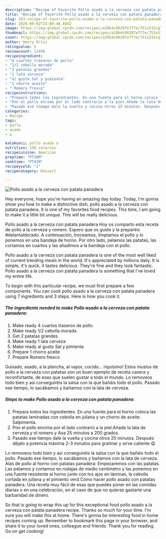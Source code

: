 ```yaml
---
description: "Recipe of Favorite Pollo asado a la cerveza con patata panadera"
title: "Recipe of Favorite Pollo asado a la cerveza con patata panadera"
slug: 263-recipe-of-favorite-pollo-asado-a-la-cerveza-con-patata-panadera
date: 2020-09-02T23:00:48.845Z
image: https://img-global.cpcdn.com/recipes/a29b4c08207e7f7e/751x532cq70/pollo-asado-a-la-cerveza-con-patata-panadera-foto-principal.jpg
thumbnail: https://img-global.cpcdn.com/recipes/a29b4c08207e7f7e/751x532cq70/pollo-asado-a-la-cerveza-con-patata-panadera-foto-principal.jpg
cover: https://img-global.cpcdn.com/recipes/a29b4c08207e7f7e/751x532cq70/pollo-asado-a-la-cerveza-con-patata-panadera-foto-principal.jpg
author: Henry Ortiz
ratingvalue: 5
reviewcount: 11496
recipeingredient:
- "4 cuartos traseros de pollo"
- "1/2 cebolla morada"
- "2 patatas grandes"
- "1 lata cerveza"
- "al gusto Sal y pimienta"
- "1 chorro aceite"
- " Romero fresco"
recipeinstructions:
- "Prepara todos los ingredientes. En una fuente para el horno coloca las patatas laminadas con cebolla en juliana y un chorro de aceite. Salpimenta."
- "Pon el pollo encima por el lado contrario a la piel.Añade la lata de cerveza y el romero y Asa 25 minutos a 200 grados."
- "Pasado ese tiempo dale la vuelta y cocina otros 25 minutos. Después déjalo a potencia máxima 2-3 minutos para gratinar y sirve caliente 😋"
categories:
- Recipe
tags:
- pollo
- asado
- a

katakunci: pollo asado a 
nutrition: 150 calories
recipecuisine: American
preptime: "PT18M"
cooktime: "PT41M"
recipeyield: "1"
recipecategory: Dessert

---
```



![Pollo asado a la cerveza con patata panadera](https://img-global.cpcdn.com/recipes/a29b4c08207e7f7e/751x532cq70/pollo-asado-a-la-cerveza-con-patata-panadera-foto-principal.jpg)

Hey everyone, hope you're having an amazing day today. Today, I'm gonna show you how to make a distinctive dish, pollo asado a la cerveza con patata panadera. It is one of my favorites food recipes. This time, I am going to make it a little bit unique. This will be really delicious.

Pollo asado a la cerveza con patata panadera Hoy os comparto esta receta de pollo a la cerveza y romero. Espero que os guste y la preparéis #delantaldorado. A continuación, troceamos, limpiamos el pollo y lo ponemos en una bandeja de horno. Por otro lado, pelamos las patatas, las cortamos en cuartos y las añadimos a la bandeja con el pollo.

Pollo asado a la cerveza con patata panadera is one of the most well liked of current trending meals in the world. It's appreciated by millions daily. It is simple, it's quick, it tastes delicious. They're fine and they look fantastic. Pollo asado a la cerveza con patata panadera is something that I've loved my entire life.


To begin with this particular recipe, we must first prepare a few components. You can cook pollo asado a la cerveza con patata panadera using 7 ingredients and 3 steps. Here is how you cook it.

<!--inarticleads1-->

##### The ingredients needed to make Pollo asado a la cerveza con patata panadera:

1. Make ready 4 cuartos traseros de pollo
1. Make ready 1/2 cebolla morada
1. Get 2 patatas grandes
1. Make ready 1 lata cerveza
1. Make ready al gusto Sal y pimienta
1. Prepare 1 chorro aceite
1. Prepare  Romero fresco


Guisado, asado, a la plancha, al vapor, cocido… riquísimo! Estos muslos de pollo a la cerveza con patatas son un buen ejemplo de receta casera y reconfortante, de esas que suelen gustar a todo el mundo. Lo removeos todo bien y así conseguiréis la salsa con la que bañáis todo el pollo. Pasado ese tiempo, lo sacábamos y bañamos con la lata de cerveza. 

<!--inarticleads2-->

##### Steps to make Pollo asado a la cerveza con patata panadera:

1. Prepara todos los ingredientes. En una fuente para el horno coloca las patatas laminadas con cebolla en juliana y un chorro de aceite. Salpimenta.
1. Pon el pollo encima por el lado contrario a la piel.Añade la lata de cerveza y el romero y Asa 25 minutos a 200 grados.
1. Pasado ese tiempo dale la vuelta y cocina otros 25 minutos. Después déjalo a potencia máxima 2-3 minutos para gratinar y sirve caliente 😋


Lo removeos todo bien y así conseguiréis la salsa con la que bañáis todo el pollo. Pasado ese tiempo, lo sacábamos y bañamos con la lata de cerveza. Alas de pollo al horno con patatas panadera: Empezaremos con las patatas. Las pelamos y cortamos en rodajas de medio centímetro y las ponemos en una fuente resistente al horno junto con los ajos en láminas, la cebolla cortada en juliana y el pimiento verd Cómo hacer pollo asado con patatas panadera. Una receta muy fácil de esas que puedes poner en las comidas diarias o en una celebración, en el caso de que no quieras gastarte una barbaridad de dinero. 

So that is going to wrap this up for this exceptional food pollo asado a la cerveza con patata panadera recipe. Thanks so much for your time. I'm sure you will make this at home. There's gonna be interesting food in home recipes coming up. Remember to bookmark this page in your browser, and share it to your loved ones, colleague and friends. Thank you for reading. Go on get cooking!
